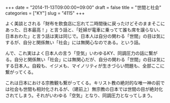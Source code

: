+++
date = "2014-11-13T09:00:00+09:00"
draft = false
title = "世間と社会"
categories = ["KY"]
slug = "4115"
+++

よく美談とされる「財布を飲食店に忘れて二時間後に戻ったけどそのままそこにあった、日本最高！」と言う話と、「妊婦が電車に乗ってて誰も席を譲らない、日本おわた」と言う話は実は同じで。日本人は自分の関わる「世間」の目は気にするが、自分と関係無い「社会」には無関心なのである。という話。

んで、これ実はよく日本人の言う「空気」いわゆるKY、同調圧力の話に繋がる。自分と関係無い「社会」には無関心だが、自分の関わる「世間」の目は気にする日本人。自殺も、イジメも、マイノリティが生きづらい問題も、全部ここに繋がってくる。

これは日本における宗教観も繋がってくる。キリスト教の絶対的な唯一神の前では社会も世間も相対化されるが、（建前上）無宗教の日本では世間の目が絶対化されてしまう。それがいわゆる「空気」となり、同調圧力となってしまう。

